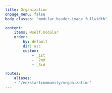 ```yaml
---
title: Organization
onpage_menu: false
body_classes: "modular header-image fullwidth"

content:
    items: @self.modular
    order:
        by: default
        dir: asc
        custom:
            - _1st
            - _2nd
            - _3rd

routes:
    aliases:
    - '/en/startcommunity/organization'
---
```

